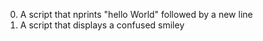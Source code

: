 0. A script that nprints "hello World" followed by a new line
1. A script that displays a confused smiley
